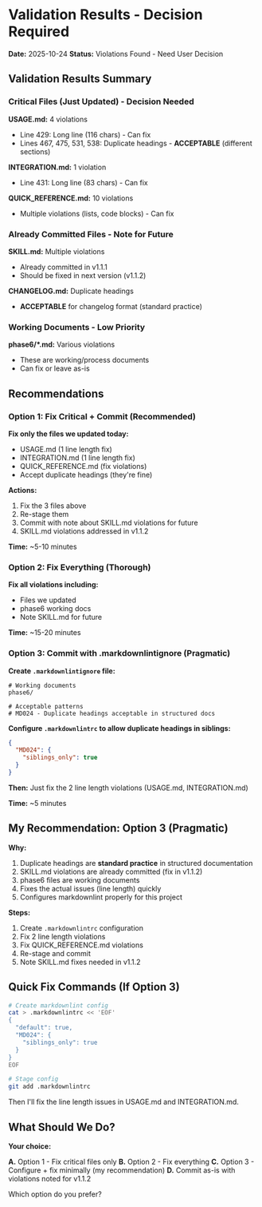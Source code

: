 # Validation Results - Decision Required

**Date:** 2025-10-24
**Status:** Violations Found - Need User Decision

## Validation Results Summary

### Critical Files (Just Updated) - **Decision Needed**

**USAGE.md:** 4 violations
- Line 429: Long line (116 chars) - Can fix
- Lines 467, 475, 531, 538: Duplicate headings - **ACCEPTABLE** (different sections)

**INTEGRATION.md:** 1 violation
- Line 431: Long line (83 chars) - Can fix

**QUICK_REFERENCE.md:** 10 violations
- Multiple violations (lists, code blocks) - Can fix

### Already Committed Files - **Note for Future**

**SKILL.md:** Multiple violations
- Already committed in v1.1.1
- Should be fixed in next version (v1.1.2)

**CHANGELOG.md:** Duplicate headings
- **ACCEPTABLE** for changelog format (standard practice)

### Working Documents - **Low Priority**

**phase6/*.md:** Various violations
- These are working/process documents
- Can fix or leave as-is

## Recommendations

### Option 1: Fix Critical + Commit (Recommended)

**Fix only the files we updated today:**
- USAGE.md (1 line length fix)
- INTEGRATION.md (1 line length fix)
- QUICK_REFERENCE.md (fix violations)
- Accept duplicate headings (they're fine)

**Actions:**
1. Fix the 3 files above
2. Re-stage them
3. Commit with note about SKILL.md violations for future
4. SKILL.md violations addressed in v1.1.2

**Time:** ~5-10 minutes

### Option 2: Fix Everything (Thorough)

**Fix all violations including:**
- Files we updated
- phase6 working docs
- Note SKILL.md for future

**Time:** ~15-20 minutes

### Option 3: Commit with .markdownlintignore (Pragmatic)

**Create `.markdownlintignore` file:**

```text
# Working documents
phase6/

# Acceptable patterns
# MD024 - Duplicate headings acceptable in structured docs
```

**Configure `.markdownlintrc` to allow duplicate headings in siblings:**

```json
{
  "MD024": {
    "siblings_only": true
  }
}
```

**Then:** Just fix the 2 line length violations (USAGE.md, INTEGRATION.md)

**Time:** ~5 minutes

## My Recommendation: Option 3 (Pragmatic)

**Why:**
1. Duplicate headings are **standard practice** in structured documentation
2. SKILL.md violations are already committed (fix in v1.1.2)
3. phase6 files are working documents
4. Fixes the actual issues (line length) quickly
5. Configures markdownlint properly for this project

**Steps:**

1. Create `.markdownlintrc` configuration
2. Fix 2 line length violations
3. Fix QUICK_REFERENCE.md violations
4. Re-stage and commit
5. Note SKILL.md fixes needed in v1.1.2

## Quick Fix Commands (If Option 3)

```bash
# Create markdownlint config
cat > .markdownlintrc << 'EOF'
{
  "default": true,
  "MD024": {
    "siblings_only": true
  }
}
EOF

# Stage config
git add .markdownlintrc
```

Then I'll fix the line length issues in USAGE.md and INTEGRATION.md.

## What Should We Do?

**Your choice:**

**A.** Option 1 - Fix critical files only
**B.** Option 2 - Fix everything
**C.** Option 3 - Configure + fix minimally (my recommendation)
**D.** Commit as-is with violations noted for v1.1.2

Which option do you prefer?
